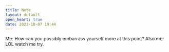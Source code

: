 ```yaml
---
title: Note
layout: default
open_heart: true
date: 2023-10-07 19:44
---
```


Me: How can you possibly embarrass yourself more at this point?
Also me: LOL watch me try.
